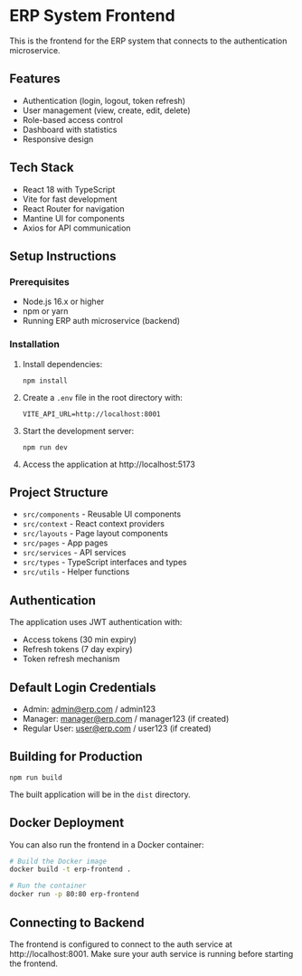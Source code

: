# ERP System Frontend

This is the frontend for the ERP system that connects to the authentication microservice.

## Features

- Authentication (login, logout, token refresh)
- User management (view, create, edit, delete)
- Role-based access control
- Dashboard with statistics
- Responsive design

## Tech Stack

- React 18 with TypeScript
- Vite for fast development
- React Router for navigation
- Mantine UI for components
- Axios for API communication

## Setup Instructions

### Prerequisites

- Node.js 16.x or higher
- npm or yarn
- Running ERP auth microservice (backend)

### Installation

1. Install dependencies:
   ```
   npm install
   ```

2. Create a `.env` file in the root directory with:
   ```
   VITE_API_URL=http://localhost:8001
   ```

3. Start the development server:
   ```
   npm run dev
   ```

4. Access the application at http://localhost:5173

## Project Structure

- `src/components` - Reusable UI components
- `src/context` - React context providers
- `src/layouts` - Page layout components
- `src/pages` - App pages
- `src/services` - API services
- `src/types` - TypeScript interfaces and types
- `src/utils` - Helper functions

## Authentication

The application uses JWT authentication with:
- Access tokens (30 min expiry)
- Refresh tokens (7 day expiry)
- Token refresh mechanism

## Default Login Credentials

- Admin: admin@erp.com / admin123
- Manager: manager@erp.com / manager123 (if created)
- Regular User: user@erp.com / user123 (if created)

## Building for Production

```
npm run build
```

The built application will be in the `dist` directory.

## Docker Deployment

You can also run the frontend in a Docker container:

```bash
# Build the Docker image
docker build -t erp-frontend .

# Run the container
docker run -p 80:80 erp-frontend
```

## Connecting to Backend

The frontend is configured to connect to the auth service at http://localhost:8001.
Make sure your auth service is running before starting the frontend.
